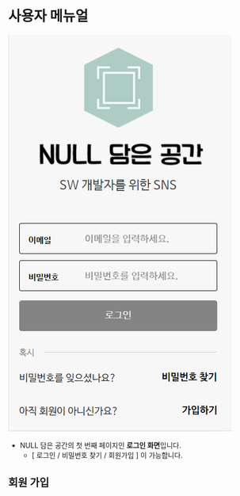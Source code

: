 # 사용자 메뉴얼

![LOGIN](./images/manual_image/01.png)

- NULL 담은 공간의 첫 번째 페이지인 **로그인 화면**입니다.
  - [ 로그인 / 비밀번호 찾기 / 회원가입 ] 이 가능합니다.



## 회원 가입

